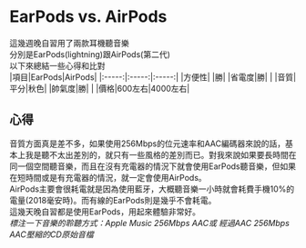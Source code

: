 # EarPods vs. AirPods
這幾週晚自習用了兩款耳機聽音樂  
分別是EarPods(lightning)跟AirPods(第二代)  
以下來總結一些心得和比對  
|項目|EarPods|AirPods|
|:-----:|:-----:|:-----:|
|方便性| |勝|
|省電度|勝| |
|音質|平分|秋色|
|帥氣度|勝| |
|價格|600左右|4000左右|


## 心得
音質方面真是差不多，如果使用256Mbps的位元速率和AAC編碼器來說的話，基本上我是聽不太出差別的，就只有一些風格的差別而已。對我來說如果要長時間在同一個空間聽音樂，而且在沒有充電器的情況下就會使用EarPods聽音樂，但如果在短時間或是有充電器的情況，就一定會使用AirPods。  
AirPods主要會很耗電就是因為使用藍牙，大概聽音樂一小時就會耗費手機10%的電量(2018毫安時)。而有線的EarPods則是幾乎不會耗電。  
這幾天晚自習都是使用EarPods，用起來體驗非常好。  
*標注一下音樂的聆聽方式：Apple Music 256Mbps AAC或 經過AAC 256Mbps AAC壓縮的CD原始音檔*  
